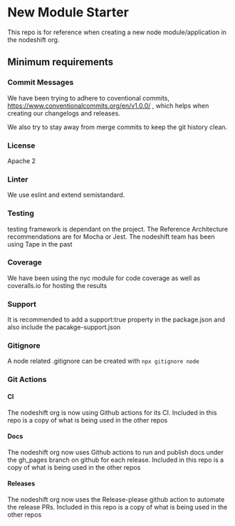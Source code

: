 # New Module Starter

This repo is for reference when creating a new node module/application in the nodeshift org.


## Minimum requirements

### Commit Messages

We have been trying to adhere to coventional commits, https://www.conventionalcommits.org/en/v1.0.0/ , which helps when creating our changelogs and releases.

We also try to stay away from merge commits to keep the git history clean.

### License

Apache 2

### Linter

We use eslint and extend semistandard.

### Testing

testing framework is dependant on the project.  The Reference Architecture recommendations are for Mocha or Jest.  The nodeshift team has been using Tape in the past

### Coverage

We have been using the nyc module for code coverage as well as coveralls.io for hosting the results


### Support

It is recommended to add a support:true property in the package.json and also include the pacakge-support.json

### Gitignore

A node related .gitignore can be created with `npx gitignore node`

### Git Actions

#### CI
The nodeshift org is now using Github actions for its CI.  Included in this repo is a copy of what is being used in the other repos

#### Docs
The nodeshift org now uses Github actions to run and publish docs under the gh_pages branch on github for each release.  Included in this repo is a copy of what is being used in the other repos

#### Releases
The nodeshift org now uses the Release-please github action to automate the release PRs.  Included in this repo is a copy of what is being used in the other repos
